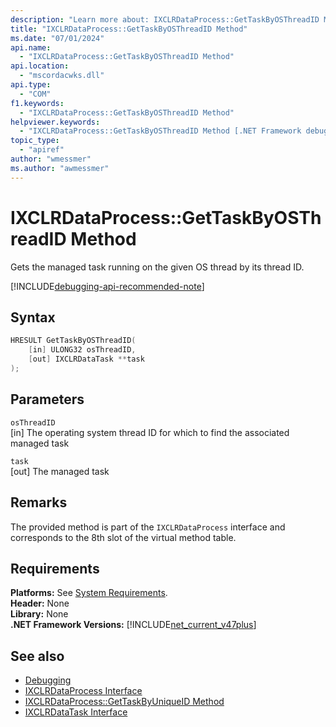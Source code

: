 ```yaml
---
description: "Learn more about: IXCLRDataProcess::GetTaskByOSThreadID Method"
title: "IXCLRDataProcess::GetTaskByOSThreadID Method"
ms.date: "07/01/2024"
api.name:
  - "IXCLRDataProcess::GetTaskByOSThreadID Method"
api.location:
  - "mscordacwks.dll"
api.type:
  - "COM"
f1.keywords:
  - "IXCLRDataProcess::GetTaskByOSThreadID Method"
helpviewer.keywords:
  - "IXCLRDataProcess::GetTaskByOSThreadID Method [.NET Framework debugging]"
topic_type:
  - "apiref"
author: "wmessmer"
ms.author: "awmessmer"
---
```

# IXCLRDataProcess::GetTaskByOSThreadID Method

Gets the managed task running on the given OS thread by its thread ID.

[!INCLUDE[debugging-api-recommended-note](../../../../includes/debugging-api-recommended-note.md)]

## Syntax

```cpp
HRESULT GetTaskByOSThreadID(
    [in] ULONG32 osThreadID,
    [out] IXCLRDataTask **task
);
```

## Parameters

`osThreadID`\
[in] The operating system thread ID for which to find the associated managed task

`task`\
[out] The managed task

## Remarks

The provided method is part of the `IXCLRDataProcess` interface and corresponds to the 8th slot of the virtual method table. 

## Requirements

**Platforms:** See [System Requirements](../../get-started/system-requirements.md).  
**Header:** None  
**Library:** None  
**.NET Framework Versions:** [!INCLUDE[net_current_v47plus](../../../../includes/net-current-v47plus.md)]  

## See also

- [Debugging](index.md)
- [IXCLRDataProcess Interface](ixclrdataprocess-interface.md)
- [IXCLRDataProcess::GetTaskByUniqueID Method](ixclrdataprocess-gettaskbyuniqueid-method.md)
- [IXCLRDataTask Interface](ixclrdatatask-interface.md)
